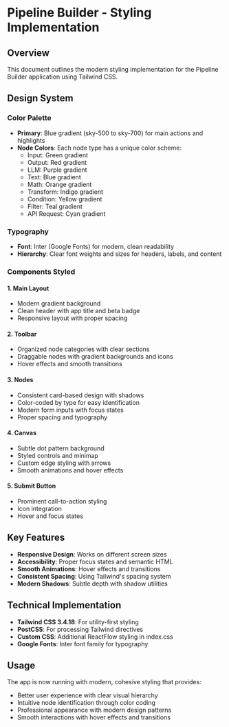# Pipeline Builder - Styling Implementation

## Overview

This document outlines the modern styling implementation for the Pipeline Builder application using Tailwind CSS.

## Design System

### Color Palette

- **Primary**: Blue gradient (sky-500 to sky-700) for main actions and highlights
- **Node Colors**: Each node type has a unique color scheme:
  - Input: Green gradient
  - Output: Red gradient
  - LLM: Purple gradient
  - Text: Blue gradient
  - Math: Orange gradient
  - Transform: Indigo gradient
  - Condition: Yellow gradient
  - Filter: Teal gradient
  - API Request: Cyan gradient

### Typography

- **Font**: Inter (Google Fonts) for modern, clean readability
- **Hierarchy**: Clear font weights and sizes for headers, labels, and content

### Components Styled

#### 1. Main Layout

- Modern gradient background
- Clean header with app title and beta badge
- Responsive layout with proper spacing

#### 2. Toolbar

- Organized node categories with clear sections
- Draggable nodes with gradient backgrounds and icons
- Hover effects and smooth transitions

#### 3. Nodes

- Consistent card-based design with shadows
- Color-coded by type for easy identification
- Modern form inputs with focus states
- Proper spacing and typography

#### 4. Canvas

- Subtle dot pattern background
- Styled controls and minimap
- Custom edge styling with arrows
- Smooth animations and hover effects

#### 5. Submit Button

- Prominent call-to-action styling
- Icon integration
- Hover and focus states

## Key Features

- **Responsive Design**: Works on different screen sizes
- **Accessibility**: Proper focus states and semantic HTML
- **Smooth Animations**: Hover effects and transitions
- **Consistent Spacing**: Using Tailwind's spacing system
- **Modern Shadows**: Subtle depth with shadow utilities

## Technical Implementation

- **Tailwind CSS 3.4.18**: For utility-first styling
- **PostCSS**: For processing Tailwind directives
- **Custom CSS**: Additional ReactFlow styling in index.css
- **Google Fonts**: Inter font family for typography

## Usage

The app is now running with modern, cohesive styling that provides:

- Better user experience with clear visual hierarchy
- Intuitive node identification through color coding
- Professional appearance with modern design patterns
- Smooth interactions with hover effects and transitions
